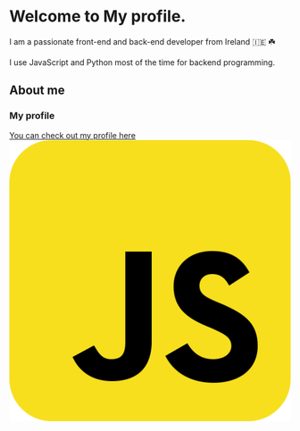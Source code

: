 # Welcome to My profile.

I am a passionate front-end and back-end developer from Ireland 🇮🇪 ☘️

I use JavaScript and Python most of the time for backend programming.

## About me
### My profile
[You can check out my profile here](https://github.com/dripini)
![Hi](javascript.svg)